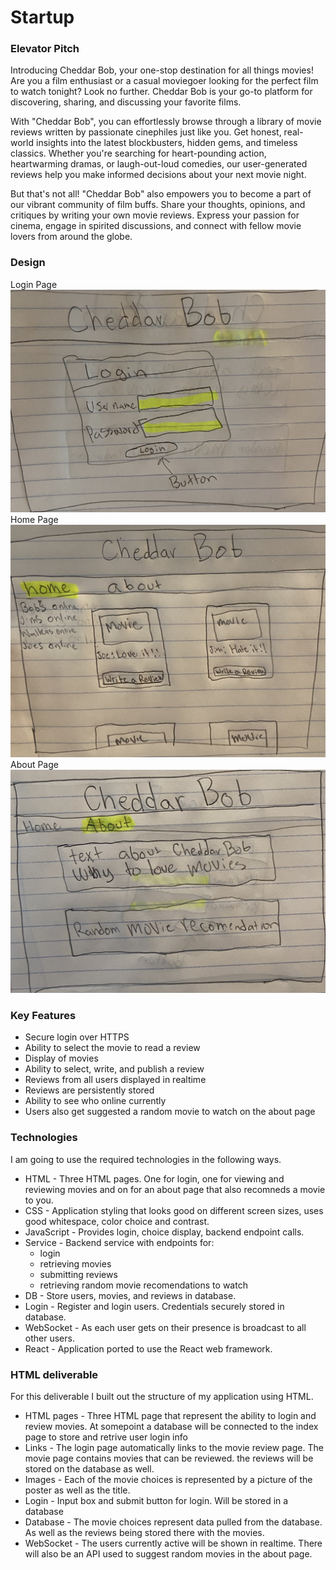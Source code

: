 # Startup
### Elevator Pitch
Introducing Cheddar Bob, your one-stop destination for all things movies! Are you a film enthusiast or a casual moviegoer looking for the perfect film to watch tonight? Look no further. Cheddar Bob is your go-to platform for discovering, sharing, and discussing your favorite films.

With "Cheddar Bob", you can effortlessly browse through a library of movie reviews written by passionate cinephiles just like you. Get honest, real-world insights into the latest blockbusters, hidden gems, and timeless classics. Whether you're searching for heart-pounding action, heartwarming dramas, or laugh-out-loud comedies, our user-generated reviews help you make informed decisions about your next movie night.

But that's not all! "Cheddar Bob" also empowers you to become a part of our vibrant community of film buffs. Share your thoughts, opinions, and critiques by writing your own movie reviews. Express your passion for cinema, engage in spirited discussions, and connect with fellow movie lovers from around the globe.
### Design
Login Page
![Screenshot](IMG_2127.jpg)
Home Page
![Screenshot](IMG_2128.jpg)
About Page
![Screenshot](IMG_2129.jpg)

### Key Features
- Secure login over HTTPS
- Ability to select the movie to read a review
- Display of movies
- Ability to select, write, and publish a review
- Reviews from all users displayed in realtime
- Reviews are persistently stored
- Ability to see who online currently
- Users also get suggested a random movie to watch on the about page
### Technologies
I am going to use the required technologies in the following ways.

- HTML - Three HTML pages. One for login, one for viewing and reviewing movies and on for an about page that also recomneds a movie to you.
- CSS - Application styling that looks good on different screen sizes, uses good whitespace, color choice and contrast.
- JavaScript - Provides login, choice display, backend endpoint calls.
- Service - Backend service with endpoints for:
  * login
  * retrieving movies
  * submitting reviews
  * retrieving random movie recomendations to watch
- DB - Store users, movies, and reviews in database.
- Login - Register and login users. Credentials securely stored in database.
- WebSocket - As each user gets on their presence is broadcast to all other users.
- React - Application ported to use the React web framework.

### HTML deliverable
For this deliverable I built out the structure of my application using HTML.

- HTML pages - Three HTML page that represent the ability to login and review movies. At somepoint a database will be connected to the index page to store and retrive user login info
- Links - The login page automatically links to the movie review page. The movie page contains movies that can be reviewed. the reviews will be stored on the database as well.
- Images - Each of the movie choices is represented by a picture of the poster as well as the title.
- Login - Input box and submit button for login. Will be stored in a database
- Database - The movie choices represent data pulled from the database. As well as the reviews being stored there with the movies.
- WebSocket - The users currently active will be shown in realtime. There will also be an API used to suggest random movies in the about page. 
